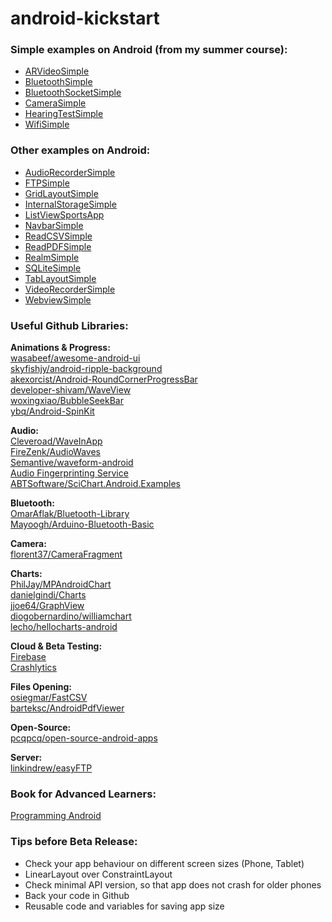 # android-kickstart

### Simple examples on Android (from my summer course):
- [ARVideoSimple](https://github.com/tuttelikz/android-kickstart/tree/main/ARVideoSimple)
- [BluetoothSimple](https://github.com/tuttelikz/android-kickstart/tree/main/BluetoothSimple)
- [BluetoothSocketSimple](https://github.com/tuttelikz/android-kickstart/tree/main/BluetoothSocketSimple)
- [CameraSimple](https://github.com/tuttelikz/android-kickstart/tree/main/CameraSimple)
- [HearingTestSimple](https://github.com/tuttelikz/android-kickstart/tree/main/HearingTestSimple)
- [WifiSimple](https://github.com/tuttelikz/android-kickstart/tree/main/WifiSimple)  

### Other examples on Android:
- [AudioRecorderSimple](https://github.com/tuttelikz/android-kickstart/tree/main/AudioRecorderSimple)
- [FTPSimple](https://github.com/tuttelikz/android-kickstart/tree/main/FTPSimple)
- [GridLayoutSimple](https://github.com/tuttelikz/android-kickstart/tree/main/GridLayoutSimple)
- [InternalStorageSimple](https://github.com/tuttelikz/android-kickstart/tree/main/InternalStorageSimple)
- [ListViewSportsApp](https://github.com/tuttelikz/android-kickstart/tree/main/ListViewSportsApp)
- [NavbarSimple](https://github.com/tuttelikz/android-kickstart/tree/main/NavbarSimple)
- [ReadCSVSimple](https://github.com/tuttelikz/android-kickstart/tree/main/ReadCSVSimple)
- [ReadPDFSimple](https://github.com/tuttelikz/android-kickstart/tree/main/ReadPDFSimple)
- [RealmSimple](https://github.com/tuttelikz/android-kickstart/tree/main/RealmSimple)
- [SQLiteSimple](https://github.com/tuttelikz/android-kickstart/tree/main/SQLiteSimple)
- [TabLayoutSimple](https://github.com/tuttelikz/android-kickstart/tree/main/TabLayoutSimple)
- [VideoRecorderSimple](https://github.com/tuttelikz/android-kickstart/tree/main/VideoRecorderSimple)
- [WebviewSimple](https://github.com/tuttelikz/android-kickstart/tree/main/WebviewSimple)

### Useful Github Libraries:

**Animations & Progress:**  
[wasabeef/awesome-android-ui](https://github.com/wasabeef/awesome-android-ui)   
[skyfishjy/android-ripple-background](https://github.com/skyfishjy/android-ripple-background)  
[akexorcist/Android-RoundCornerProgressBar](https://github.com/akexorcist/Android-RoundCornerProgressBar)  
[developer-shivam/WaveView](https://github.com/developer-shivam/WaveView)  
[woxingxiao/BubbleSeekBar](https://github.com/woxingxiao/BubbleSeekBar)  
[ybq/Android-SpinKit](https://github.com/ybq/Android-SpinKit)  

**Audio:**  
[Cleveroad/WaveInApp](https://github.com/Cleveroad/WaveInApp)  
[FireZenk/AudioWaves](https://github.com/FireZenk/AudioWaves)  
[Semantive/waveform-android](https://github.com/Semantive/waveform-android)  
[Audio Fingerprinting Service](https://www.acrcloud.com/)  
[ABTSoftware/SciChart.Android.Examples](https://github.com/ABTSoftware/SciChart.Android.Examples)

**Bluetooth:**  
[OmarAflak/Bluetooth-Library](https://github.com/OmarAflak/Bluetooth-Library)  
[Mayoogh/Arduino-Bluetooth-Basic](https://github.com/Mayoogh/Arduino-Bluetooth-Basic)  

**Camera:**  
[florent37/CameraFragment](https://github.com/florent37/CameraFragment)  

**Charts:**   
[PhilJay/MPAndroidChart](https://github.com/PhilJay/MPAndroidChart)  
[danielgindi/Charts](https://github.com/danielgindi/Charts)  
[jjoe64/GraphView](https://github.com/jjoe64/GraphView)  
[diogobernardino/williamchart](https://github.com/diogobernardino/williamchart)  
[lecho/hellocharts-android](https://github.com/lecho/hellocharts-android)  

**Cloud & Beta Testing:**  
[Firebase](https://firebase.google.com/)  
[Crashlytics](https://fabric.io/kits/android/crashlytics/install)

**Files Opening:**  
[osiegmar/FastCSV](https://github.com/osiegmar/FastCSV)  
[barteksc/AndroidPdfViewer](https://github.com/barteksc/AndroidPdfViewer)  

**Open-Source:**  
[pcqpcq/open-source-android-apps](https://github.com/pcqpcq/open-source-android-apps)  

**Server:**  
[linkindrew/easyFTP](https://github.com/linkindrew/easyFTP)

### Book for Advanced Learners:
[Programming Android](https://www.amazon.com/Programming-Android-Generation-Mobile-Devices/dp/1449316646)

### Tips before Beta Release:
- Check your app behaviour on different screen sizes (Phone, Tablet)
- LinearLayout over ConstraintLayout
- Check minimal API version, so that app does not crash for older phones
- Back your code in Github
- Reusable code and variables for saving app size